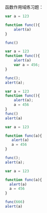 函数作用域练习题：

```javascript
var a = 123

function func(){
	alert(a)
}

func()
```



```javascript
var a = 123
function func(){
	alert(a)
	var a = 456;
}

func();
alert(a);
```


```javascript
var a = 123
function func(){
	alert(a);
	a = 456
}
func()
alert(a)
```


```javascript
var a = 123

function func(a){
   alert(a)
   a = 456
}

func();
alert(a);
```


```javascript
var a = 123

function func(a){
  alert(a)
  a = 456
}

func(666)
alert(a)
```

